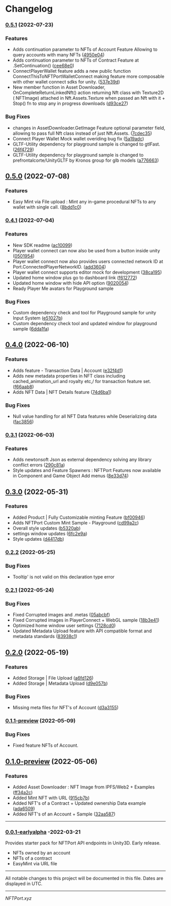 # Changelog

### [0.5.1](https://github.com/nftport/nftport-unity/compare/v0.5.0...v0.5.1) (2022-07-23)


### Features

* Adds continuation parameter to NFTs of Account Feature Allowing to query accounts with many NFTs ([4950e04](https://github.com/nftport/nftport-unity/commit/4950e04e4f873e9e2a45f026e8907845c647792f))
* Adds continuation parameter to NFTs of Contract Feature at .SetContinuation() ([cee68e0](https://github.com/nftport/nftport-unity/commit/cee68e0e2bba0ff949bfdad43acfbba37187e1cc))
* ConnectPlayerWallet feature adds a new public function ConnectThisToNFTPortWalletConnect making feature more composable with other wallet connect sdks for unity. ([537e39d](https://github.com/nftport/nftport-unity/commit/537e39d7590defdd0cd514450df5690e68c2df6c))
* New member function in Asset Downloader, OnCompleteReturnLinkedNft() action returning Nft class with Texture2D ( NFTImage) attached in Nft.Assets.Texture when passed an Nft with it + Stop() fn to stop any in progress downloads ([d93ce27](https://github.com/nftport/nftport-unity/commit/d93ce273c7708723dbc7937f7e1d6eae60423001))


### Bug Fixes

* changes in AssetDownloader.GetImage Feature optional parameter field, allowing to pass full Nft class instead of just Nft.Assets. ([7cdec35](https://github.com/nftport/nftport-unity/commit/7cdec35ddeb6d532504eb99a857f35efe9a5921b))
* Connect Player Wallet Mock wallet overiding bug fix ([5a19adc](https://github.com/nftport/nftport-unity/commit/5a19adc7398ebdc719c6add5ff207cfb8eb4a0a8))
* GLTF-Utility dependency for playground sample is changed to gtlFast. ([26f4729](https://github.com/nftport/nftport-unity/commit/26f4729e2b24e0d2ec579c725f01886d58919cde))
* GLTF-Utility dependency for playground sample is changed to prefrontalcorte/UnityGLTF by Kronos group for glb models ([a776663](https://github.com/nftport/nftport-unity/commit/a77666329b7737fba02e3de09c27bbb6aa5f3d30))

## [0.5.0](https://github.com/nftport/nftport-unity/compare/v0.4.1...v0.5.0) (2022-07-08)


### Features

* Easy Mint via File upload : Mint any in-game procedural NFTs to any wallet with single call. ([8bdd1c0](https://github.com/nftport/nftport-unity/commit/8bdd1c0229eb98dbaeaaff2a5753d4b4bd7f0132))

### [0.4.1](https://github.com/nftport/nftport-unity/compare/v0.4.0...v0.4.1) (2022-07-04)


### Features

* New SDK readme ([ac10099](https://github.com/nftport/nftport-unity/commit/ac1009968e225da6651b0f16f173b5cade690bc7))
* Player wallet connect can now also be used from a button inside unity ([0501954](https://github.com/nftport/nftport-unity/commit/0501954bcf7b9c9128b03912aad1325dfaaf0683))
* Player wallet connect now also provides users connected network ID at Port.ConnectedPlayerNetworkID. ([add3604](https://github.com/nftport/nftport-unity/commit/add3604015ca30f680d8092995f7ed7a11b186c0))
* Player wallet connect supports editor mock for development ([38ca195](https://github.com/nftport/nftport-unity/commit/38ca195a154d1fcd53329680f147430817bb34ca))
* Updated home window plus go to dashboard link ([f612772](https://github.com/nftport/nftport-unity/commit/f612772236537224496dc6c2706d3c8186a783b0))
* Updated home window with hide API option ([9020054](https://github.com/nftport/nftport-unity/commit/9020054ec1fe0bb852c00753b95b1a0b10dd1d97))
* Ready Player Me avatars for Playground sample


### Bug Fixes

* Custom dependency check and tool for Playground sample for unity Input System ([e51027b](https://github.com/nftport/nftport-unity/commit/e51027b62a487bea03ed19bfdcd2bd2049858de3))
* Custom dependency check tool and updated window for playground sample ([6dda1fa](https://github.com/nftport/nftport-unity/commit/6dda1fae4383ae2bb8f55514e2828b6dff4fe82f))

## [0.4.0](https://github.com/nftport/nftport-unity/compare/v0.3.1...v0.4.0) (2022-06-10)


### Features

* Adds feature - Transaction Data | Account ([e32f4d1](https://github.com/nftport/nftport-unity/commit/e32f4d176927e24d98093cdbb5fdfbbc7169822e))
* Adds new metadata properties in NFT class including cached_animation_url and royalty etc,/ for transaction feature set. ([f66aab8](https://github.com/nftport/nftport-unity/commit/f66aab8669f6d10a6fb1e475384f6a494342a83a))
* Adds NFT Data | NFT Details feature ([74d6ba1](https://github.com/nftport/nftport-unity/commit/74d6ba109eb780a52af02bc7ede3ba3b4fd258bd))


### Bug Fixes

* Null value handling for all NFT Data features while Deserializing data ([fac3856](https://github.com/nftport/nftport-unity/commit/fac38567df2ae50e4861e63184baaacbf5f7ee7c))

### [0.3.1](https://github.com/nftport/nftport-unity/compare/v0.3.0...v0.3.1) (2022-06-03)


### Features

* Adds newtonsoft Json as external dependency solving any library conflict errors ([290c81a](https://github.com/nftport/nftport-unity/commit/290c81aa17c148100c08c4946f9ecea4c011cd34))
* Style updates and Feature Spawners : NFTPort Features now available in Component and Game Object Add menus ([8e33d74](https://github.com/nftport/nftport-unity/commit/8e33d74d4438786743d55e358b81a418ff89298a))

## [0.3.0](https://github.com/nftport/nftport-unity/compare/v0.2.2...v0.3.0) (2022-05-31)


### Features

* Added  Product | Fully Customizable minting Feature ([bf00946](https://github.com/nftport/nftport-unity/commit/bf0094661fa686d9cf722354661df3428d2b2a83))
* Adds NFTPort Custom Mint Sample - Playground ([cd99a2c](https://github.com/nftport/nftport-unity/commit/cd99a2c7fe1efa9782809086673a5a5f5d7431f1))
* Overall style updates ([b5320ab](https://github.com/nftport/nftport-unity/commit/b5320abf80ecd3c15dd76630ad22b9040e9f1d4f))
* settings window updates ([6fc2e9a](https://github.com/nftport/nftport-unity/commit/6fc2e9a4e383e63a7cc5ed3735ba28b80354842d))
* Style updates ([d4417db](https://github.com/nftport/nftport-unity/commit/d4417dbd6f0156cd440455fd369f473739755dab))


### [0.2.2](https://github.com/nftport/nftport-unity/compare/v0.2.0...v0.2.2) (2022-05-25)


### Bug Fixes

* Tooltip' is not valid on this declaration type error

### [0.2.1](https://github.com/nftport/nftport-unity/compare/v0.2.0...v0.2.1) (2022-05-24)


### Bug Fixes

* Fixed Corrupted images and .metas ([05abcbf](https://github.com/nftport/nftport-unity/commit/05abcbf80a10dcd14d5a6863859945b5fdc72e1c))
* Fixed Corrupted images in PlayerConnect + WebGL  sample ([18b3e41](https://github.com/nftport/nftport-unity/commit/18b3e417ae16ba541ccc3ba2a1c402b454fb5da1))
* Optimized home window user settings ([7128cd0](https://github.com/nftport/nftport-unity/commit/7128cd0f3733cacedab14b3a6f1e15b1ab762531))
* Updated Metadata Upload feature with API compatible format and metadata standards ([83938c1](https://github.com/nftport/nftport-unity/commit/83938c137d3a29d78d1eadf8c19e0cbf810fd5e2))

## [0.2.0](https://github.com/nftport/nftport-unity/compare/v0.1.1-preview...v0.2.0) (2022-05-19)


### Features

* Added Storage | File Upload ([a6fd126](https://github.com/nftport/nftport-unity/commit/a6fd126a20371a5d9fbc26cf0298afd49d9e8c60))
* Added Storage | Metadata Upload ([d9e057b](https://github.com/nftport/nftport-unity/commit/d9e057b03c3991a71b7877d05ae70cc35ead15f4))


### Bug Fixes

* Missing meta files for NFT's of Account ([d3a3155](https://github.com/nftport/nftport-unity/commit/d3a31554471156c044cd71121991b36b1683d354))

### [0.1.1-preview](https://github.com/nftport/nftport-unity/compare/v0.1.0-preview...v0.1.1-preview) (2022-05-09)
### Bug Fixes

* Fixed feature NFTs of Account.
## [0.1.0-preview](https://github.com/nftport/nftport-unity/compare/v1.0.0...v0.1.0-preview) (2022-05-06)


### Features

* Added Asset Downloader : NFT Image from IPFS/Web2 + Examples ([ff34a2c](https://github.com/nftport/nftport-unity/commit/ff34a2c736c9d1b72dfb31d16689cbfed0c0483c))
* Added Mint NFT with URL ([915cb7b](https://github.com/nftport/nftport-unity/commit/915cb7ba8f5b73a69df26a6b773b7bcc63df0166))
* Added NFT's of a Contract + Updated ownership Data example ([ada6509](https://github.com/nftport/nftport-unity/commit/ada650900e642320c3f3665b18ced165356198a6))
* Added NFT's of an Account + Sample ([32aa587](https://github.com/nftport/nftport-unity/commit/32aa5877cde8b1c7760214bc72f0806ef0893d49))

-----

### [0.0.1-earlyalpha](https://github.com/nftport/nftport-unity/releases/tag/v0.0.1-earlyalpha) -2022-03-21

Provides starter pack for NFTPort API endpoints in Unity3D. Early release.

* NFTs owned by an account </br>
* NFTs of a contract </br>
* EasyMint via URL file </br>

-----
All notable changes to this project will be documented in this file. Dates are displayed in UTC.

-----
*NFTPort.xyz*